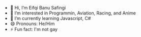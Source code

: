 - 👋 Hi, I’m Eifqi Banu Safingi
- 👀 I’m interested in Programmin, Aviation, Racing, and Anime
- 🌱 I’m currently learning Javascript, C#
- 😄 Pronouns: He/Him
- ⚡ Fun fact: I'm not gay

<!---
rifqi011/rifqi011 is a ✨ special ✨ repository because its `README.md` (this file) appears on your GitHub profile.
You can click the Preview link to take a look at your changes.
--->
<!-- - 💞️ I’m looking to collaborate on ...
- 📫 How to reach me ... -->

